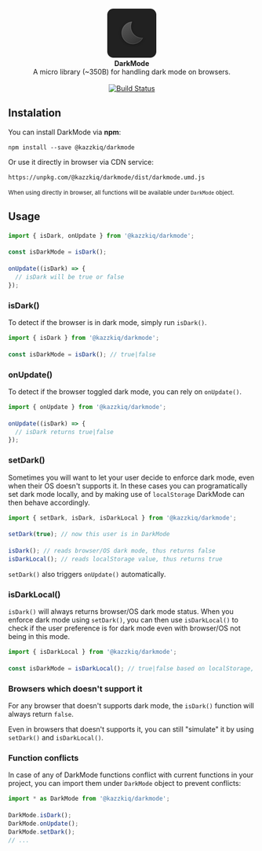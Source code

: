 <p align="center">
  <img src="logo.png" width="100" height="100">
  <br>
  <b role="heading" aria-level="1">DarkMode</b>
  <br>
  A micro library (~350B) for handling dark mode on browsers.
  <br><br>
  <a href="https://travis-ci.com/kazzkiq/darkmode"><img src="https://travis-ci.com/kazzkiq/darkmode.svg?token=8NxvMyxN8sgafdHfeb8d&branch=master" alt="Build Status"></a>
</p>

## Instalation

You can install DarkMode via **npm**:

```
npm install --save @kazzkiq/darkmode
```

Or use it directly in browser via CDN service:

```
https://unpkg.com/@kazzkiq/darkmode/dist/darkmode.umd.js
```

<small>When using directly in browser, all functions will be available under `DarkMode` object.</small>

## Usage

```js
import { isDark, onUpdate } from '@kazzkiq/darkmode';

const isDarkMode = isDark();

onUpdate((isDark) => {
  // isDark will be true or false
});
```

### isDark()

To detect if the browser is in dark mode, simply run `isDark()`.

```js
import { isDark } from '@kazzkiq/darkmode';

const isDarkMode = isDark(); // true|false
```

### onUpdate()

To detect if the browser toggled dark mode, you can rely on `onUpdate()`.

```js
import { onUpdate } from '@kazzkiq/darkmode';

onUpdate((isDark) => {
  // isDark returns true|false
});
```

### setDark()

Sometimes you will want to let your user decide to enforce dark mode, even when their OS doesn't supports it. In these cases you can programatically set dark mode locally, and by making use of `localStorage` DarkMode can then behave accordingly.

```js
import { setDark, isDark, isDarkLocal } from '@kazzkiq/darkmode';

setDark(true); // now this user is in DarkMode

isDark(); // reads browser/OS dark mode, thus returns false
isDarkLocal(); // reads localStorage value, thus returns true
```

`setDark()` also triggers `onUpdate()` automatically.

### isDarkLocal()

`isDark()` will always returns browser/OS dark mode status. When you enforce dark mode using `setDark()`, you can then use `isDarkLocal()` to check if the user preference is for dark mode even with browser/OS not being in this mode.

```js
import { isDarkLocal } from '@kazzkiq/darkmode';

const isDarkMode = isDarkLocal(); // true|false based on localStorage, not on browser/OS configs.
```

### Browsers which doesn't support it

For any browser that doesn't supports dark mode, the `isDark()` function will always return  `false`.

Even in browsers that doesn't supports it, you can still "simulate" it by using `setDark()` and `isDarkLocal()`.


### Function conflicts

In case of any of DarkMode functions conflict with current functions in your project, you can import them under `DarkMode` object to prevent conflicts:

```js
import * as DarkMode from '@kazzkiq/darkmode';

DarkMode.isDark();
DarkMode.onUpdate();
DarkMode.setDark();
// ...
```
